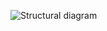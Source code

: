 ![Structural diagram](https://user-images.githubusercontent.com/94303488/143091301-4350a5cf-83fb-476a-8ee8-973680f92e19.png)
